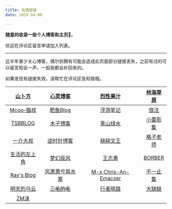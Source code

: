 ```yaml
---
title: 友情链接
date: 2019-04-06

---
```

**随意的收录一些个人博客和主页**🤦‍。

欢迎在评论区留言申请加入列表。

***

近半年甚少关心博客，偶尔折腾有可能会造成此页面部分链接丢失，之前有过的可以留言知会一声，一般我都会补回来的。

如果发现有链接失效，请帮忙在评论区告知我哦。

|     [山卜方](https://novcu.com/)     |    [心灵博客](http://blog.dngz.net/)     |           [烈性果汁](https://nhyilin.cn/)           |    [林海草原](https://lhcy.org/)    |
| :----------------------------------: | :--------------------------------------: | :-------------------------------------------------: | :---------------------------------: |
|    [Mcoo–猫叔](https://mcoo.cc/)     |   [肥鱼Blog](https://www.feiyuyu.net/)   |           [浮游笔记](https://fffou.com/)            |     [俍注](http://oneinf.com/)      |
|   [TSBBLOG](https://tsb2blog.com/)   |      [木子博客](https://muuzi.cn/)       |        [青山绿水](https://www.huhexian.com/)        | [小蕾影集](https://liuxiaolei.me/)  |
| [一介大叔](http://www.winature.com/) |   [逆时针博客](http://www.mydes.top/)    |             [赫赫文王](https://kqh.me/)             | [格子老师](https://manman.qian.lu/) |
| [生活的左上角](https://bwskyer.com/) |    [梦幻辰风](https://www.mhcf.net/)     |           [王志勇](http://www.auiou.com/)           |    [BORBER](https://borber.cn/)     |
|  [Ray's Blog](https://raycoder.me/)  | [风萧萧兮易水寒](https://www.fiisi.com/) | [M-x Chris-An-Emacser](https://chriszheng.science/) |   [不一止集](http://buyivi.xyz/)    |
|  [明天的乌云](https://tmr.js.org/)   |  ~~[三毛的毛](https://www.seoyx.cn/)~~   |            [行者晓路](http://stuit.cn/)             | [大缺缺](https://www.daqueque.com/) |
|      [ZM沫](http://zmmio.com/)       |                                          |                                                     |                                     |

